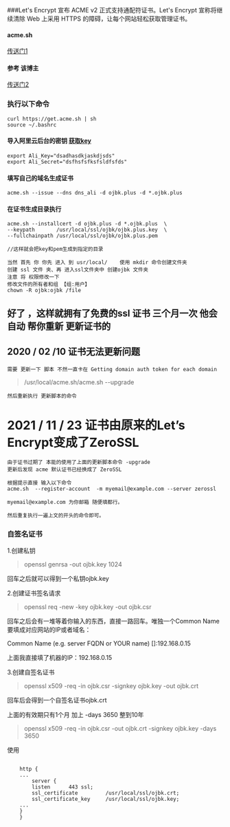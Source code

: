 ###Let's Encrypt 宣布 ACME v2 正式支持通配符证书。Let's Encrypt 宣称将继续清除 Web 上采用 HTTPS 的障碍，让每个网站轻松获取管理证书。

####  acme.sh 
[传送门1](https://github.com/Neilpang/acme.sh/wiki/%E8%AF%B4%E6%98%8E/)

  
#### 参考 该博主
[传送门2](https://my.oschina.net/kimver/blog/1634575/)


### 执行以下命令 

	curl https://get.acme.sh | sh	
	source ~/.bashrc

#### 导入阿里云后台的密钥 [获取key](https://ak-console.aliyun.com/#/accesskey/)

	export Ali_Key="dsadhasdkjaskdjsds"
	export Ali_Secret="dsfhsfsfksfsldfsfds"

#### 填写自己的域名生成证书
	acme.sh --issue --dns dns_ali -d ojbk.plus -d *.ojbk.plus
	
#### 在证书生成目录执行
	acme.sh --installcert -d ojbk.plus -d *.ojbk.plus  \
	--keypath       /usr/local/ssl/ojbk/ojbk.plus.key  \
	--fullchainpath /usr/local/ssl/ojbk/ojbk.plus.pem
	
	//这样就会把key和pem生成到指定的目录   
	
	当然 首先 你 你先 进入 到 usr/local/    使用 mkdir 命令创建文件夹 
	创建 ssl 文件 夹、再 进入ssl文件夹中 创建ojbk 文件夹 
	注意 将 权限修改一下 
	修改文件的所有者和组 【组:用户】
	chown -R ojbk:ojbk /file  



##  好了 ，这样就拥有了免费的ssl 证书 三个月一次 他会自动 帮你重新 更新证书的


## 2020 / 02 /10  证书无法更新问题

	需要 更新一下 脚本 不然一直卡在 Getting domain auth token for each domain
	
> /usr/local/acme.sh/acme.sh --upgrade

	然后重新执行 更新脚本的命令

# 2021 / 11 / 23 证书由原来的Let’s Encrypt变成了ZeroSSL

    由于证书过期了 本能的使用了上面的更新脚本命令 -upgrade
    更新后发现 acme 默认证书已经换成了 ZeroSSL

    根据提示直接 输入以下命令
    acme.sh  --register-account  -m myemail@example.com --server zerossl

    myemail@example.com 为你邮箱 随便填都行。

    然后重复执行一遍上文的开头的命令即可。




### 自签名证书 

1.创建私钥

>openssl genrsa -out ojbk.key 1024

回车之后就可以得到一个私钥ojbk.key

2.创建证书签名请求

>openssl req -new -key ojbk.key -out ojbk.csr

回车之后会有一堆等着你输入的东西，直接一路回车。唯独一个Common Name要填成对应网站的IP或者域名：

Common Name (e.g. server FQDN or YOUR name) []:192.168.0.15

上面我直接填了机器的IP：192.168.0.15

3.创建自签名证书

>openssl x509 -req -in ojbk.csr -signkey ojbk.key -out ojbk.crt


回车后会得到一个自签名证书ojbk.crt

上面的有效期只有1个月 加上 -days 3650 整到10年

>openssl x509 -req -in ojbk.csr -out ojbk.crt -signkey ojbk.key -days 3650


使用
```

    http {
    ...
        server {
        listen      443 ssl;
        ssl_certificate         /usr/local/ssl/ojbk.crt;
        ssl_certificate_key     /usr/local/ssl/ojbk.key;
    ...
    }
    }

```
